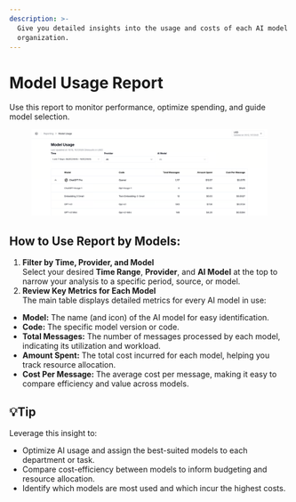 ```yaml
---
description: >-
  Give you detailed insights into the usage and costs of each AI model in your
  organization.
---
```


# Model Usage Report

Use this report to monitor performance, optimize spending, and guide model selection.

<figure><img src="../../.gitbook/assets/image (9).png" alt=""><figcaption></figcaption></figure>

## **How to Use Report by Models:**

1. **Filter by Time, Provider, and Model**\
   Select your desired **Time Range**, **Provider**, and **AI Model** at the top to narrow your analysis to a specific period, source, or model.
2. **Review Key Metrics for Each Model**\
   The main table displays detailed metrics for every AI model in use:

* **Model:** The name (and icon) of the AI model for easy identification.
* **Code:** The specific model version or code.
* **Total Messages:** The number of messages processed by each model, indicating its utilization and workload.
* **Amount Spent:** The total cost incurred for each model, helping you track resource allocation.
* **Cost Per Message:** The average cost per message, making it easy to compare efficiency and value across models.

## 💡**Tip**

Leverage this insight to:

* Optimize AI usage and assign the best-suited models to each department or task.
* Compare cost-efficiency between models to inform budgeting and resource allocation.
* Identify which models are most used and which incur the highest costs.

